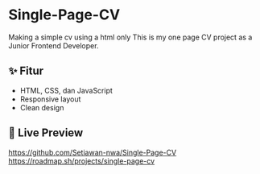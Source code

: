 # Single-Page-CV
Making a simple cv using a html only
This is my one page CV project as a Junior Frontend Developer.
## ✨ Fitur
- HTML, CSS, dan JavaScript
- Responsive layout
- Clean design

## 🔗 Live Preview
https://github.com/Setiawan-nwa/Single-Page-CV
https://roadmap.sh/projects/single-page-cv
